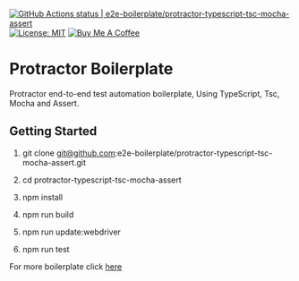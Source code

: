 [![GitHub Actions status | e2e-boilerplate/protractor-typescript-tsc-mocha-assert](https://github.com/e2e-boilerplate/protractor-typescript-tsc-mocha-assert/workflows/protractor-typescript-tsc-mocha-assert/badge.svg)](https://github.com/e2e-boilerplate/protractor-typescript-tsc-mocha-assert/actions?workflow=protractor-typescript-tsc-mocha-assert) [![License: MIT](https://img.shields.io/badge/License-MIT-yellow.svg)](https://opensource.org/licenses/MIT) [![Buy Me A Coffee](https://img.shields.io/badge/buy-me%20coffee-orange)](https://www.buymeacoffee.com/xgirma)
    
# Protractor Boilerplate
    
Protractor end-to-end test automation boilerplate, Using TypeScript, Tsc, Mocha and Assert.
    
## Getting Started
    
1. git clone git@github.com:e2e-boilerplate/protractor-typescript-tsc-mocha-assert.git
    
2. cd protractor-typescript-tsc-mocha-assert
    
3. npm install
    
4. npm run build
    
5. npm run update:webdriver
    
6. npm run test
    
    
For more boilerplate click [here](https://github.com/e2e-boilerplate/utils/blob/master/docs/implemented.md)